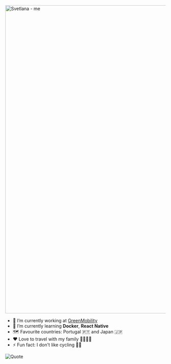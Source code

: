 <img width="967" alt="Svetlana - me" src="https://user-images.githubusercontent.com/10253713/88852802-105ada80-d1ef-11ea-8d82-93cde97a0958.png">

- 🔭 I’m currently working at [GreenMobility](https://www.greenmobility.com/dk/en/)
- 🌱 I’m currently learning **Docker**, **React Native**
- :world_map: Favourite countries: Portugal :portugal: and Japan :jp: 
- :heart: Love to travel with my family :family_man_woman_girl_boy:
- ⚡ Fun fact: I don't like cycling :biking_woman:


![Quote](https://github-readme-quotes.herokuapp.com/quote?theme=default&animation=default&layout=default)


<!--
**cecastosic/cecastosic** is a ✨ _special_ ✨ repository because its `README.md` (this file) appears on your GitHub profile.
[![My's github stats](https://github-readme-stats.vercel.app/api?username=cecastosic&count_private=true&show_icons=true)](https://github.com/cecastosic/github-readme-stats)

[![Top Langs](https://github-readme-stats.vercel.app/api/top-langs/?username=cecastosic)](https://github.com/cecastosic/github-readme-stats)
Here are some ideas to get you started:


- 🔭 I’m currently working on ...
- 🌱 I’m currently learning ...
- 👯 I’m looking to collaborate on ...
- 🤔 I’m looking for help with ...
- 💬 Ask me about ...
- 📫 How to reach me: ...
- 😄 Pronouns: ...
- ⚡ Fun fact: ...
-->
